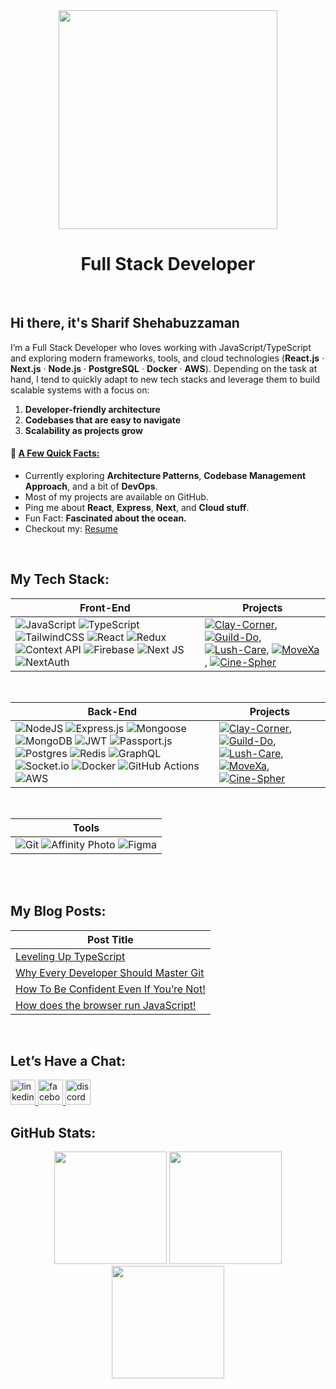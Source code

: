 <div align="center">
  <img height="350" src="https://i.ibb.co.com/zhVwP4jK/cover-photo-2.png"  />
<!--   <img height="650" src="https://i.ibb.co.com/99Q2ZnNF/cover-photo.png"  /> -->
</div>


<h1 align="center">Full Stack Developer</h1>
<br/>

###

## Hi there, it's Sharif Shehabuzzaman 
I’m a Full Stack Developer who loves working with JavaScript/TypeScript and exploring modern frameworks, tools, and cloud technologies (<b>React.js</b> · <b>Next.js</b> · <b>Node.js</b> · <b>PostgreSQL</b> · <b>Docker</b> · <b>AWS</b>). Depending on the task at hand, I tend to quickly adapt to new tech stacks and leverage them to build scalable systems with a focus on:
1. **Developer-friendly architecture**
2. **Codebases that are easy to navigate**
3. **Scalability as projects grow**

<h4>💫 <ins>A Few Quick Facts:</ins></h4>

- Currently exploring  **Architecture Patterns**, **Codebase Management Approach**, and a bit of **DevOps**.
- Most of my projects are available on GitHub.
- Ping me about **React**, **Express**, **Next**, and **Cloud stuff**.
- Fun Fact: **Fascinated about the ocean.**
- Checkout my: <a href="https://drive.google.com/file/d/1GWL3OZzYcFtFcj4z61Bc3g5Dw5mApc1U/view?usp=drive_link" target="_blank" rel="noopener noreferrer">Resume</a>

<br/>

## My Tech Stack:
<!-- START OF FrontEnd STACK -->
| **Front-End** | **Projects** |
| - | - |
| ![JavaScript](https://img.shields.io/badge/javascript-%23F7DF1E.svg?style=for-the-badge&logo=javascript&logoColor=black) ![TypeScript](https://img.shields.io/badge/typescript-%23007ACC.svg?style=for-the-badge&logo=typescript&logoColor=white) ![TailwindCSS](https://img.shields.io/badge/tailwindcss-%2338B2AC.svg?style=for-the-badge&logo=tailwind-css&logoColor=white) ![React](https://img.shields.io/badge/react-%2320232a.svg?style=for-the-badge&logo=react&logoColor=%2361DAFB) ![Redux](https://img.shields.io/badge/redux-%23593d88.svg?style=for-the-badge&logo=redux&logoColor=white) ![Context API](https://img.shields.io/badge/Context--API-%2332A1C2.svg?style=for-the-badge&logo=react&logoColor=white) ![Firebase](https://img.shields.io/badge/firebase-a08021?style=for-the-badge&logo=firebase&logoColor=ffcd34) ![Next JS](https://img.shields.io/badge/Next.JS-black?style=for-the-badge&logo=next.js&logoColor=white) ![NextAuth](https://img.shields.io/badge/NextAuth-%2361DAFB.svg?style=for-the-badge&logo=next-auth&logoColor=white)| [![Clay-Corner](https://img.shields.io/static/v1?label=&message=Clay-Corner&color=000605&logo=github&logoColor=FFFFFF&labelColor=000605)](https://github.com/sharifshehab/Clay-Corner), [![Guild-Do](https://img.shields.io/static/v1?label=&message=Guild-Do&color=000605&logo=github&logoColor=FFFFFF&labelColor=000605)](https://github.com/sharifshehab/guild-do), [![Lush-Care](https://img.shields.io/static/v1?label=&message=Lush-Care&color=000605&logo=github&logoColor=FFFFFF&labelColor=000605)](https://github.com/sharifshehab/Lush-Care), [![MoveXa](https://img.shields.io/static/v1?label=&message=MoveXa&color=000605&logo=github&logoColor=FFFFFF&labelColor=000605)](https://github.com/sharifshehab/MoveXa), [![Cine-Spher](https://img.shields.io/static/v1?label=&message=Cine-Spher&color=000605&logo=github&logoColor=FFFFFF&labelColor=000605)](https://github.com/sharifshehab/Cine-Spher)  |
<!-- END OF FrontEnd STACK -->

<br/>

<!-- START OF BackEnd STACK -->
| **Back-End** | **Projects** |
| - | - |
| ![NodeJS](https://img.shields.io/badge/node.js-6DA55F?style=for-the-badge&logo=node.js&logoColor=white) ![Express.js](https://img.shields.io/badge/express.js-%23404d59.svg?style=for-the-badge&logo=express&logoColor=%2361DAFB) ![Mongoose](https://img.shields.io/badge/Mongoose-white.svg?style=for-the-badge&logo=mongoose&logoColor=a03333) ![MongoDB](https://img.shields.io/badge/MongoDB-%234ea94b.svg?style=for-the-badge&logo=mongodb&logoColor=white) ![JWT](https://img.shields.io/badge/JWT-%2320232a?style=for-the-badge&logo=JSON%20web%20tokens) ![Passport.js](https://img.shields.io/badge/Passport.js-000000?style=for-the-badge&logo=passport&logoColor=34E27A&labelColor=000000) ![Postgres](https://img.shields.io/badge/postgres-%23316192.svg?style=for-the-badge&logo=postgresql&logoColor=white) ![Redis](https://img.shields.io/badge/Redis-%23DC382D.svg?style=for-the-badge&logo=redis&logoColor=white) ![GraphQL](https://img.shields.io/badge/-GraphQL-E10098?style=for-the-badge&logo=graphql&logoColor=white) ![Socket.io](https://img.shields.io/badge/Socket.io-black?style=for-the-badge&logo=socket.io&badgeColor=010101) ![Docker](https://img.shields.io/badge/docker-%230db7ed.svg?style=for-the-badge&logo=docker&logoColor=white) ![GitHub Actions](https://img.shields.io/badge/github%20actions-%232671E5.svg?style=for-the-badge&logo=githubactions&logoColor=white) ![AWS](https://img.shields.io/badge/AWS-%23FF9900.svg?style=for-the-badge&logo=amazon-aws&logoColor=white)| [![Clay-Corner](https://img.shields.io/static/v1?label=&message=Clay-Corner&color=000605&logo=github&logoColor=FFFFFF&labelColor=000605)](https://github.com/sharifshehab/cc-server), [![Guild-Do](https://img.shields.io/static/v1?label=&message=Guild-Do&color=000605&logo=github&logoColor=FFFFFF&labelColor=000605)](https://github.com/sharifshehab/guild-do-server), [![Lush-Care](https://img.shields.io/static/v1?label=&message=Lush-Care&color=000605&logo=github&logoColor=FFFFFF&labelColor=000605)](https://github.com/sharifshehab/lush-care-server), [![MoveXa](https://img.shields.io/static/v1?label=&message=MoveXa&color=000605&logo=github&logoColor=FFFFFF&labelColor=000605)](https://github.com/sharifshehab/moveXa-server), [![Cine-Spher](https://img.shields.io/static/v1?label=&message=Cine-Spher&color=000605&logo=github&logoColor=FFFFFF&labelColor=000605)](https://github.com/sharifshehab/cine-spher-server)  |
<!-- END OF BackEnd STACK -->

<br/>

<!-- START OF Tools -->
<div align="center">

| **Tools** | 
| - |
| ![Git](https://img.shields.io/badge/git-%23F05033.svg?style=for-the-badge&logo=git&logoColor=white) ![Affinity Photo](https://img.shields.io/badge/affinityphoto-%237E4DD2.svg?style=for-the-badge&logo=affinity-photo&logoColor=white) ![Figma](https://img.shields.io/badge/figma-%23F24E1E.svg?style=for-the-badge&logo=figma&logoColor=white) |

</div>

<!-- END OF Tools -->

<br/>


<!-- START OF Blog Post -->
<br/>

## My Blog Posts:
  
| **Post Title** | 
| - | 
| [Leveling Up TypeScript](https://www.linkedin.com/posts/sharif-shehabuzzaman_advanced-typescript-oop-activity-7333830633644806144-BehN?utm_source=share&utm_medium=member_desktop&rcm=ACoAABhjyAwBVDk-BRbqZm_o9m27ODrcBZFJvUY)  | 
| [Why Every Developer Should Master Git](https://www.linkedin.com/posts/sharif-shehabuzzaman_what-are-the-advantages-of-using-git-activity-7313787582071390208-p--y?utm_source=share&utm_medium=member_desktop&rcm=ACoAABhjyAwBVDk-BRbqZm_o9m27ODrcBZFJvUY)  | 
| [How To Be Confident Even If You’re Not!](https://www.linkedin.com/posts/sharif-shehabuzzaman_how-to-be-confident-even-if-youre-not-activity-7313618007270780928-WTPH?utm_source=share&utm_medium=member_desktop&rcm=ACoAABhjyAwBVDk-BRbqZm_o9m27ODrcBZFJvUY)  | 
| [How does the browser run JavaScript!](https://www.linkedin.com/posts/sharif-shehabuzzaman_how-does-the-browser-run-javascript-activity-7313444572859113472-Rk4i?utm_source=share&utm_medium=member_desktop&rcm=ACoAABhjyAwBVDk-BRbqZm_o9m27ODrcBZFJvUY)  | 
<!-- END OF Blog Post -->
<br/>

## Let’s Have a Chat:
<div align="left">
  <a href="https://www.linkedin.com/in/sharifshehab" target="_blank" rel="noopener noreferrer">
    <img src="https://img.shields.io/static/v1?message=LinkedIn&logo=linkedin&label=&color=0077B5&logoColor=white&labelColor=&style=for-the-badge" height="40" alt="linkedin logo"  />
  </a>
  <a href="https://www.facebook.com/svshuvo.4.0" target="_blank" rel="noopener noreferrer">
    <img src="https://img.shields.io/static/v1?message=Facebook&logo=facebook&label=&color=1877F2&logoColor=white&labelColor=&style=for-the-badge" height="40" alt="facebook logo"  />
  </a>
  <a href="https://discord.com/users/svshuvo1885" target="_blank" rel="noopener noreferrer">
    <img src="https://img.shields.io/static/v1?message=Discord&logo=discord&label=&color=7289DA&logoColor=white&labelColor=&style=for-the-badge" height="40" alt="discord logo"  />
  </a>
</div>

</div>

## GitHub Stats:
<div align="center">
  <span style="display: inline-block; vertical-align: middle;">
    <img src="https://github-readme-stats.vercel.app/api?username=sharifshehab&theme=aura&hide_border=false&include_all_commits=true&count_private=false" height="180"/>
    <img src="https://nirzak-streak-stats.vercel.app/?user=sharifshehab&theme=aura&hide_border=false" height="180"/>
    <img src="https://github-readme-stats.vercel.app/api/top-langs/?username=sharifshehab&theme=aura&hide_border=false&include_all_commits=true&count_private=false&layout=compact" height="180"/>
  </span>
</div>




